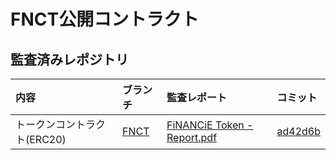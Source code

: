 # FNCT公開コントラクト

## 監査済みレポジトリ

|内容|ブランチ|監査レポート|コミット|
|:--|:--|:--|:--|
|トークンコントラクト(ERC20)|[FNCT](https://github.com/fnct-xyz/fnct-contracts/tree/FNCT)|[FiNANCiE Token - Report.pdf](https://github.com/fnct-xyz/fnct-contracts/blob/master/audit/FiNANCiE%20Token%20-%20Report.pdf)|[ad42d6b](https://github.com/fnct-xyz/fnct-contracts/commits/FNCT)|
